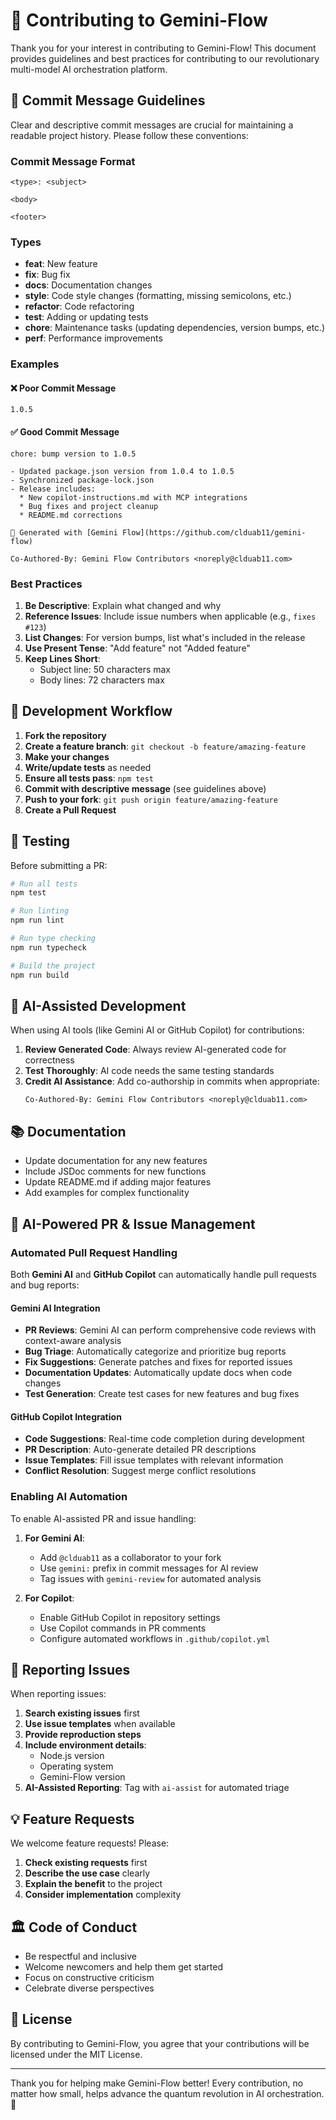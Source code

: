 # 🤝 Contributing to Gemini-Flow

Thank you for your interest in contributing to Gemini-Flow! This document provides guidelines and best practices for contributing to our revolutionary multi-model AI orchestration platform.

## 📝 Commit Message Guidelines

Clear and descriptive commit messages are crucial for maintaining a readable project history. Please follow these conventions:

### Commit Message Format

```
<type>: <subject>

<body>

<footer>
```

### Types

- **feat**: New feature
- **fix**: Bug fix
- **docs**: Documentation changes
- **style**: Code style changes (formatting, missing semicolons, etc.)
- **refactor**: Code refactoring
- **test**: Adding or updating tests
- **chore**: Maintenance tasks (updating dependencies, version bumps, etc.)
- **perf**: Performance improvements

### Examples

#### ❌ Poor Commit Message
```
1.0.5
```

#### ✅ Good Commit Message
```
chore: bump version to 1.0.5

- Updated package.json version from 1.0.4 to 1.0.5
- Synchronized package-lock.json
- Release includes:
  * New copilot-instructions.md with MCP integrations
  * Bug fixes and project cleanup
  * README.md corrections

🤖 Generated with [Gemini Flow](https://github.com/clduab11/gemini-flow)

Co-Authored-By: Gemini Flow Contributors <noreply@clduab11.com>
```

### Best Practices

1. **Be Descriptive**: Explain what changed and why
2. **Reference Issues**: Include issue numbers when applicable (e.g., `fixes #123`)
3. **List Changes**: For version bumps, list what's included in the release
4. **Use Present Tense**: "Add feature" not "Added feature"
5. **Keep Lines Short**: 
   - Subject line: 50 characters max
   - Body lines: 72 characters max

## 🚀 Development Workflow

1. **Fork the repository**
2. **Create a feature branch**: `git checkout -b feature/amazing-feature`
3. **Make your changes**
4. **Write/update tests** as needed
5. **Ensure all tests pass**: `npm test`
6. **Commit with descriptive message** (see guidelines above)
7. **Push to your fork**: `git push origin feature/amazing-feature`
8. **Create a Pull Request**

## 🧪 Testing

Before submitting a PR:

```bash
# Run all tests
npm test

# Run linting
npm run lint

# Run type checking
npm run typecheck

# Build the project
npm run build
```

## 🤖 AI-Assisted Development

When using AI tools (like Gemini AI or GitHub Copilot) for contributions:

1. **Review Generated Code**: Always review AI-generated code for correctness
2. **Test Thoroughly**: AI code needs the same testing standards
3. **Credit AI Assistance**: Add co-authorship in commits when appropriate:
   ```
   Co-Authored-By: Gemini Flow Contributors <noreply@clduab11.com>
   ```

## 📚 Documentation

- Update documentation for any new features
- Include JSDoc comments for new functions
- Update README.md if adding major features
- Add examples for complex functionality

## 🤖 AI-Powered PR & Issue Management

### Automated Pull Request Handling

Both **Gemini AI** and **GitHub Copilot** can automatically handle pull requests and bug reports:

#### Gemini AI Integration
- **PR Reviews**: Gemini AI can perform comprehensive code reviews with context-aware analysis
- **Bug Triage**: Automatically categorize and prioritize bug reports
- **Fix Suggestions**: Generate patches and fixes for reported issues
- **Documentation Updates**: Automatically update docs when code changes
- **Test Generation**: Create test cases for new features and bug fixes

#### GitHub Copilot Integration  
- **Code Suggestions**: Real-time code completion during development
- **PR Description**: Auto-generate detailed PR descriptions
- **Issue Templates**: Fill issue templates with relevant information
- **Conflict Resolution**: Suggest merge conflict resolutions

### Enabling AI Automation

To enable AI-assisted PR and issue handling:

1. **For Gemini AI**:
   - Add `@clduab11` as a collaborator to your fork
   - Use `gemini:` prefix in commit messages for AI review
   - Tag issues with `gemini-review` for automated analysis

2. **For Copilot**:
   - Enable GitHub Copilot in repository settings
   - Use Copilot commands in PR comments
   - Configure automated workflows in `.github/copilot.yml`

## 🐛 Reporting Issues

When reporting issues:

1. **Search existing issues** first
2. **Use issue templates** when available
3. **Provide reproduction steps**
4. **Include environment details**:
   - Node.js version
   - Operating system
   - Gemini-Flow version
5. **AI-Assisted Reporting**: Tag with `ai-assist` for automated triage

## 💡 Feature Requests

We welcome feature requests! Please:

1. **Check existing requests** first
2. **Describe the use case** clearly
3. **Explain the benefit** to the project
4. **Consider implementation** complexity

## 🏛️ Code of Conduct

- Be respectful and inclusive
- Welcome newcomers and help them get started
- Focus on constructive criticism
- Celebrate diverse perspectives

## 📜 License

By contributing to Gemini-Flow, you agree that your contributions will be licensed under the MIT License.

---

Thank you for helping make Gemini-Flow better! Every contribution, no matter how small, helps advance the quantum revolution in AI orchestration. 🚀